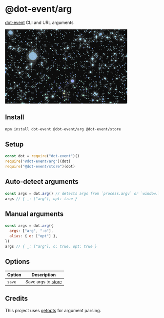 # @dot-event/arg

[dot-event](https://github.com/dot-event/dot-event#readme) CLI and URL arguments

![orbs](orbs.gif)

## Install

```bash
npm install dot-event @dot-event/arg @dot-event/store
```

## Setup

```js
const dot = require("dot-event")()
require("@dot-event/arg")(dot)
require("@dot-event/store")(dot)
```

## Auto-detect arguments

```js
const args = dot.arg() // detects args from `process.argv` or `window.location`
args // { _: ["arg"], opt: true }
```

## Manual arguments

```js
const args = dot.arg({
  args: ["arg", "-o"],
  alias: { o: ["opt"] },
})
args // { _: ["arg"], o: true, opt: true }
```

## Options

| Option | Description                                                     |
| ------ | --------------------------------------------------------------- |
| `save` | Save args to [store](https://github.com/dot-event/store#readme) |

## Credits

This project uses [getopts](https://github.com/jorgebucaran/getopts) for argument parsing.
